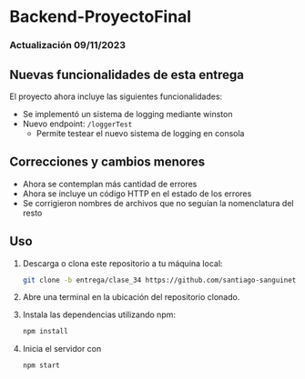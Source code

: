# Backend-ProyectoFinal
### Actualización 09/11/2023
## Nuevas funcionalidades de esta entrega

El proyecto ahora incluye las siguientes funcionalidades:

- Se implementó un sistema de logging mediante winston
- Nuevo endpoint: `/loggerTest`
  - Permite testear el nuevo sistema de logging en consola

## Correcciones y cambios menores

- Ahora se contemplan más cantidad de errores
- Ahora se incluye un código HTTP en el estado de los errores
- Se corrigieron nombres de archivos que no seguían la nomenclatura del resto

## Uso

1. Descarga o clona este repositorio a tu máquina local:
   ```bash
   git clone -b entrega/clase_34 https://github.com/santiago-sanguinetti/Backend-ProyectoFinal.git
   ```
2. Abre una terminal en la ubicación del repositorio clonado.
   
3. Instala las dependencias utilizando npm:
   ```bash
   npm install
   ```
4. Inicia el servidor con 
   ```bash
   npm start
   ```